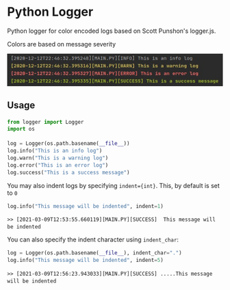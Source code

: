 # Python Logger
Python logger for color encoded logs based on Scott Punshon's logger.js.

Colors are based on message severity

![looks like](./screenshot.jpeg "looks like")
## Usage
```python
from logger import Logger
import os

log = Logger(os.path.basename(__file__))
log.info("This is an info log")
log.warn("This is a warning log")
log.error("This is an error log")
log.success("This is a success message")

``` 
You may also indent logs by specifying `indent={int}`. This, by default is set to `0`
```python
log.info("This message will be indented", indent=1)
```
`>> [2021-03-09T12:53:55.660119][MAIN.PY][SUCCESS] 	This message will be indented`

You can also specify the indent character using `indent_char`:
```python
log = Logger(os.path.basename(__file__), indent_char=".")
log.info("This message will be indented", indent=5)
```
`>> [2021-03-09T12:56:23.943033][MAIN.PY][SUCCESS] .....This message will be indented`
